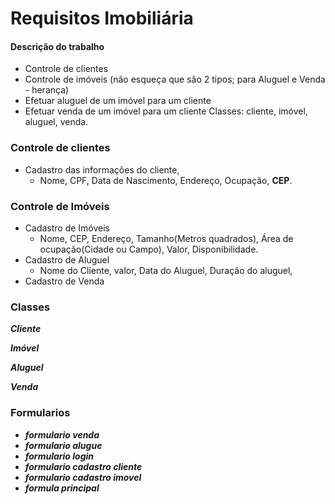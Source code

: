 # Requisitos Imobiliária

#### Descrição do trabalho

- Controle de clientes 
- Controle de imóveis (não esqueça que são 2 tipos; para Aluguel e Venda - herança) 
- Efetuar aluguel de um imóvel para um cliente 
- Efetuar venda de um imóvel para um cliente Classes: cliente, imóvel, aluguel, venda.



### Controle de clientes 

+ Cadastro das informações do cliente,
  + Nome, CPF, Data de Nascimento, Endereço, Ocupação, **CEP**.

### Controle de Imóveis

+ Cadastro de Imóveis
  + Nome, CEP, Endereço, Tamanho(Metros quadrados), Área de ocupação(Cidade ou Campo), Valor, Disponibilidade.
+ Cadastro de Aluguel
  + Nome do Cliente, valor, Data do Aluguel, Duração do aluguel,
+ Cadastro de Venda



### Classes

_**Cliente**_

_**Imóvel**_

_**Aluguel**_

_**Venda**_

### Formularios
- _**formulario venda**_ 
- _**formulario  alugue**_
- _**formulario login**_ 
- _**formulario cadastro cliente**_
- _**formulario cadastro imovel**_
- _**formula principal**_




